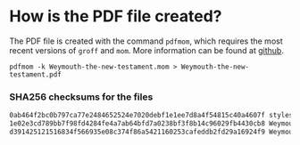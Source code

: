 # How is the PDF file created?
The PDF file is created with the command `pdfmom`, which requires the most recent versions of `groff` and `mom`.
More information can be found at [github](https://github.com/0xR3V/Bibles).

```shell
pdfmom -k Weymouth-the-new-testament.mom > Weymouth-the-new-testament.pdf
```

### SHA256 checksums for the files
```txt
0ab464f2bc0b797ca77e2484652524e7020debf1e1ee7d8a4f54815c40a4607f stylesheet.mom
1e02e3cd789bb7f98fd4284fe4a7ab64bfd7a0238bf3f8b14c96029fb4430cb8 Weymouth-the-new-testament.mom
d391425121516834f566935e08c374f86a5421160253cafeddb2fd29a16924f9 Weymouth-the-new-testament.pdf
```
